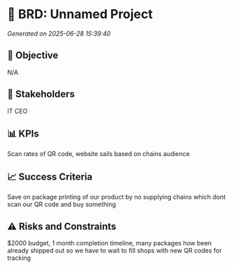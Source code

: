 # 📄 BRD: Unnamed Project

*Generated on 2025-06-28 15:39:40*

## 🎯 Objective
N/A

## 👥 Stakeholders
IT
CEO


## 📊 KPIs
Scan rates of QR code, website sails based on chains audience 

## 📈 Success Criteria
Save on package printing of our product  by no supplying  chains which dont scan our QR code and buy something 

## ⚠️ Risks and Constraints
$2000 budget, 1 month completion timeline, many packages how been already shipped out so we have to wait to fill shops with new QR codes for tracking 

